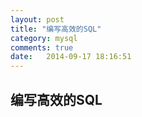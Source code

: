 ```yaml
---
layout: post
title: "编写高效的SQL"
category: mysql
comments: true
date:   2014-09-17 18:16:51
---
```


## 编写高效的SQL

